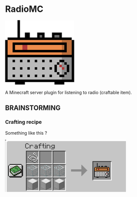 # RadioMC

![RadioMC Logo](RadioMC.png)

A Minecraft server plugin for listening to radio (craftable item).

## BRAINSTORMING

### Crafting recipe

Something like this ? 

![Crafting Recipe](crafting_recipe.png)

